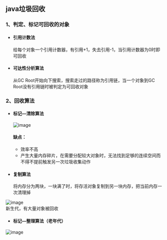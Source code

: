 ## java垃圾回收
### 1、判定、标记可回收的对象
- #### 引用计数法
  
    给每个对象一个引用计数器，有引用+1，失去引用-1，当引用计数器为0时即可回收
- #### 可达性分析算法

    从GC Root开始向下搜索，搜索走过的路径称为引用链，当一个对象到GC Root没有引用链时被判定为可回收对象
    
### 2、回收算法

- #### 标记—清除算法

    ![image](http://static.zybuluo.com/Rico123/mkqv5cf4vg8v72wvxtz0abwz/%E6%A0%87%E8%AE%B0-%E6%B8%85%E9%99%A4%E7%AE%97%E6%B3%95)
    #### 缺点：
    - 效率不高  
    - 产生大量内存碎片，在需要分配较大对象时，无法找到足够的连续空间而不得不提前触发另一次垃圾收集动作
    

- #### 复制算法

    将内存分为两块，一块满了时，将存活对象复制到另一块内存，把当前内存一次清理掉
    
![image](http://static.zybuluo.com/Rico123/0gzyeoiz3mf7n20jitv2g2aw/%E5%A4%8D%E5%88%B6%E7%AE%97%E6%B3%95)  
  新生代，有大量对象被回收
- #### 标记—整理算法（老年代）
![image](https://www.google.com/url?sa=i&rct=j&q=&esrc=s&source=images&cd=&cad=rja&uact=8&ved=0ahUKEwiU7oiIiJbYAhXQ-lQKHaKrBuwQjRwIBw&url=http%3A%2F%2Fjucongyuan.github.io%2F2017%2F04%2F21%2FJava%25E5%2586%2585%25E5%25AD%2598%25E5%259B%259E%25E6%2594%25B6%25E7%25AE%2580%25E4%25BB%258B%2F&psig=AOvVaw0UHT-fTTGWiJjKfjYvPYIr&ust=1513772268806260)

